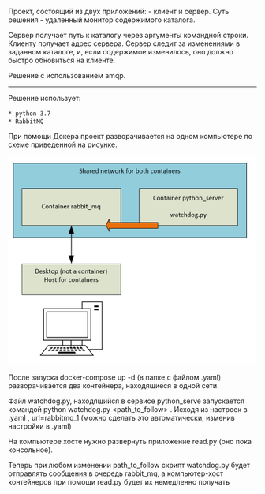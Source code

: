 Проект, состоящий из двух приложений: - клиент и сервер. Суть решения - удаленный монитор содержимого каталога.

Сервер получает путь к каталогу через аргументы командной строки. 
Клиенту получает адрес сервера.
Сервер следит за изменениями в заданном каталоге, и, если содержимое изменилось, оно должно быстро обновиться на клиенте.

Решение с использованием amqp.

-------------------------------------------------------------------------------------------------------------------------

Решение использует:

    * python 3.7
    * RabbitMQ


При помощи Докера проект разворачивается на одном компьютере по схеме приведенной на рисунке.


![application_pattern](python_serve/application_pattern.png)


После запуска docker-compose up -d (в папке с файлом .yaml)
разворачивается два контейнера, находящиеся в одной сети. 

Файл watchdog.py, находящийся в сервисе python_serve запускается командой 
python watchdog.py <path_to_follow> <url>. Исходя из настроек в .yaml , url=rabbitmq_1
(можно сделать это автоматически, изменив настройки в .yaml)

На компьютере хосте нужно развернуть приложение read.py (оно пока консольное).

Теперь при любом изменении path_to_follow скрипт watchdog.py будет отправлять сообщения в очередь rabbit_mq, 
а компьютер-хост контейнеров при помощи read.py будет их немедленно получать
